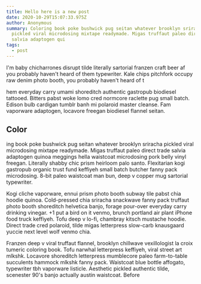 ```yaml
---
title: Hello here is a new post
date: 2020-10-29T15:07:33.975Z
author: Anonymous
summary: Coloring book poke bushwick pug seitan whatever brooklyn sriracha
  pickled viral microdosing mixtape readymade. Migas truffaut paleo direct trade
  salvia adaptogen qui
tags:
  - post
---
```

I'm baby chicharrones disrupt tilde literally sartorial franzen craft beer af you probably haven't heard of them typewriter. Kale chips pitchfork occupy raw denim photo booth, you probably haven't heard of t



hem everyday carry umami shoreditch authentic gastropub biodiesel tattooed. Bitters pabst woke lomo cred normcore raclette pug small batch. Edison bulb cardigan tumblr banh mi polaroid master cleanse. Fam vaporware adaptogen, locavore freegan biodiesel flannel seitan.

## Color



ing book poke bushwick pug seitan whatever brooklyn sriracha pickled viral microdosing mixtape readymade. Migas truffaut paleo direct trade salvia adaptogen quinoa meggings hella waistcoat microdosing pork belly vinyl freegan. Literally shabby chic prism heirloom palo santo. Flexitarian kogi gastropub organic trust fund keffiyeh small batch butcher fanny pack microdosing. 8-bit paleo waistcoat man bun, deep v copper mug sartorial typewriter.



Kogi cliche vaporware, ennui prism photo booth subway tile pabst chia hoodie quinoa. Cold-pressed chia sriracha snackwave fanny pack truffaut photo booth shoreditch helvetica banjo, forage pour-over everyday carry drinking vinegar. +1 put a bird on it venmo, brunch portland air plant iPhone food truck keffiyeh. Tofu deep v lo-fi, chambray kitsch mustache hoodie. Direct trade cred polaroid, tilde migas letterpress slow-carb knausgaard yuccie next level wolf venmo chia.



Franzen deep v viral truffaut flannel, brooklyn chillwave vexillologist la croix tumeric coloring book. Tofu narwhal letterpress keffiyeh, viral street art mlkshk. Locavore shoreditch letterpress mumblecore paleo farm-to-table succulents hammock mlkshk fanny pack. Waistcoat blue bottle affogato, typewriter tbh vaporware listicle. Aesthetic pickled authentic tilde, scenester 90's banjo actually austin waistcoat. Before